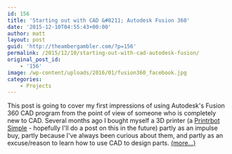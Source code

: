 ```yaml
---
id: 156
title: 'Starting out with CAD &#8211; Autodesk Fusion 360'
date: '2015-12-10T04:55:43+00:00'
author: matt
layout: post
guid: 'http://theambergambler.com/?p=156'
permalink: /2015/12/10/starting-out-with-cad-autodesk-fusion/
original_post_id:
    - '156'
image: /wp-content/uploads/2016/01/fusion360_facebook.jpg
categories:
    - Projects
---
```


This post is going to cover my first impressions of using Autodesk's Fusion 360 CAD program from the point of view of someone who is completely new to CAD. Several months ago I bought myself a 3D printer (a [Printrbot Simple](http://printrbot.com/product-category/3d-printers/simple-metal/) - hopefully I'll do a post on this in the future) partly as an impulse buy, partly because I've always been curious about them, and partly as an excuse/reason to learn how to use CAD to design parts. [<span aria-label="Continue reading Starting out with CAD – Autodesk Fusion 360">(more…)</span>](https://dangerfromdeer.com/2015/12/10/starting-out-with-cad-autodesk-fusion/#more-156)